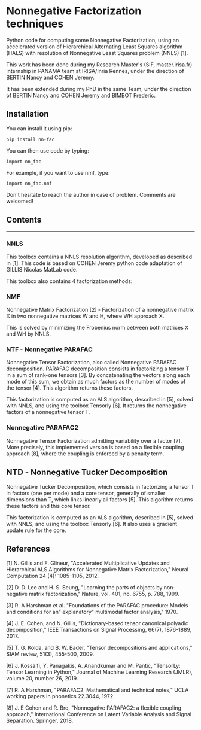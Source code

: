 # Nonnegative Factorization techniques
Python code for computing some Nonnegative Factorization, using an accelerated version of Hierarchical Alternating Least Squares algorithm (HALS) with resolution of Nonnegative Least Squares problem (NNLS) [1].

This work has been done during my Research Master's (SIF, master.irisa.fr) internship in PANAMA team at IRISA/Inria Rennes, under the direction of BERTIN Nancy and COHEN Jeremy.

It has been extended during my PhD in the same Team, under the direction of BERTIN Nancy and COHEN Jeremy and BIMBOT Frederic.

## Installation

You can install it using pip:

    pip install nn-fac

You can then use code by typing:

    import nn_fac

For example, if you want to use nmf, type:

    import nn_fac.nmf

Don't hesitate to reach the author in case of problem. Comments are welcomed!

## Contents
--------
### NNLS
This toolbox contains a NNLS resolution algorithm, developed as described in [1]. This code is based on COHEN Jeremy python code adaptation of GILLIS Nicolas MatLab code.

This toolbox also contains 4 factorization methods:
### NMF
Nonnegative Matrix Factorization [2] - Factorization of a nonnegative matrix X in two nonnegative matrices W and H, where WH approach X.

This is solved by minimizing the Frobenius norm between both matrices X and WH by NNLS.

### NTF - Nonnegative PARAFAC
Nonnegative Tensor Factorization, also called Nonnegative PARAFAC decomposition. PARAFAC decomposition consists in factorizing a tensor T in a sum of rank-one tensors [3]. By concatenating the vectors along each mode of this sum, we obtain as much factors as the number of modes of the tensor [4]. This algorithm returns these factors.

This factorization is computed as an ALS algorithm, described in [5], solved with NNLS, and using the toolbox Tensorly [6]. It returns the nonnegative factors of a nonnegative tensor T.

### Nonnegative PARAFAC2
Nonnegative Tensor Factorization admitting variability over a factor [7]. More precisely, this implemented version is based on a flexible coupling approach [8], where the coupling is enforced by a penalty term.

## NTD - Nonnegative Tucker Decomposition
Nonnegative Tucker Decomposition, which consists in factorizing a tensor T in factors (one per mode) and a core tensor, generally of smaller dimensions than T, which links linearly all factors [5]. This algorithm returns these factors and this core tensor.

This factorization is computed as an ALS algorithm, described in [5], solved with NNLS, and using the toolbox Tensorly [6]. It also uses a gradient update rule for the core.

References
----------
[1] N. Gillis and F. Glineur, "Accelerated Multiplicative Updates and Hierarchical ALS Algorithms for Nonnegative Matrix Factorization," Neural Computation 24 (4): 1085-1105, 2012.

[2] D. D. Lee and H. S. Seung, "Learning the parts of objects by non-negative matrix factorization," Nature, vol. 401, no. 6755, p. 788, 1999.

[3] R. A Harshman et al. "Foundations of the PARAFAC procedure: Models and conditions for an" explanatory" multimodal factor analysis," 1970.

[4] J. E. Cohen, and N. Gillis, "Dictionary-based tensor canonical polyadic decomposition," IEEE Transactions on Signal Processing, 66(7), 1876-1889, 2017.

[5]  T. G. Kolda, and B. W. Bader, "Tensor decompositions and applications," SIAM review, 51(3), 455-500, 2009.

[6] J. Kossaifi, Y. Panagakis, A. Anandkumar and M. Pantic, "TensorLy: Tensor Learning in Python," Journal of Machine Learning Research (JMLR), volume 20, number 26, 2019.

[7] R. A Harshman, "PARAFAC2: Mathematical and technical notes," UCLA working papers in phonetics 22.3044, 1972.

[8] J. E Cohen and R. Bro, "Nonnegative PARAFAC2: a flexible coupling approach," International Conference on Latent Variable Analysis and Signal Separation. Springer. 2018.

